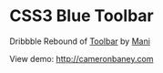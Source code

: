 # CSS3 Blue Toolbar

<p>Dribbble Rebound of <a target="_blank" href="http://dribbble.com/shots/857472-Toolbar">Toolbar</a> by <a target="_blank" href="http://dribbble.com/noptar">Mani</a></p>

View demo: http://cameronbaney.com